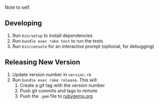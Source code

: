 Note to self.

## Developing

1. Run `bin/setup` to install dependencies
2. Run `bundle exec rake test` to run the tests
3. Run `bin/console` for an interactive prompt (optional, for debugging)

## Releasing New Version

1. Update version number in `version.rb`
2. Run `bundle exec rake release`. This will:
   1. Create a git tag with the version number
   2. Push git commits and tags to remote
   3. Push the `.gem` file to [rubygems.org](https://rubygems.org)
